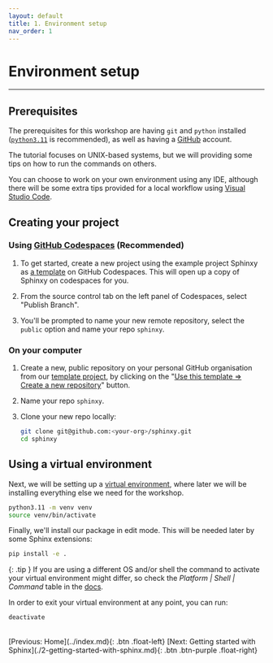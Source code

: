 ```yaml
---
layout: default
title: 1. Environment setup
nav_order: 1
---
```


# Environment setup

---

## Prerequisites

The prerequisites for this workshop are having `git` and `python` installed
([`python3.11`](https://www.python.org/downloads/) is recommended), as well as having a
[GitHub](https://github.com/) account.

The tutorial focuses on UNIX-based systems, but we will providing some tips on how to run the
commands on others.

You can choose to work on your own environment using any IDE, although there will be some extra
tips provided for a local workflow using [Visual Studio Code](https://code.visualstudio.com/).

## Creating your project

### Using [GitHub Codespaces](https://github.com/features/codespaces) (Recommended)

1. To get started, create a new project using the example project Sphinxy as
   [a template](https://codespaces.new/aelsayed95/sphinxy) on GitHub Codespaces. This will open up
   a copy of Sphinxy on codespaces for you.

2. From the source control tab on the left panel of Codespaces, select "Publish Branch".

3. You'll be prompted to name your new remote repository, select the `public` option and name your
   repo `sphinxy`.

### On your computer

1. Create a new, public repository on your personal GitHub organisation from our
   [template project](https://github.com/aelsayed95/sphinxy), by clicking on the
   "[Use this template => Create a new repository](https://github.com/aelsayed95/sphinxy/generate)"
   button.

2. Name your repo `sphinxy`.

3. Clone your new repo locally:

   ```sh
   git clone git@github.com:<your-org>/sphinxy.git
   cd sphinxy
   ```

## Using a virtual environment

Next, we will be setting up a [virtual environment](https://docs.python.org/3/tutorial/venv.html),
where later we will be installing everything else we need for the workshop.

```sh
python3.11 -m venv venv
source venv/bin/activate
```

Finally, we'll install our package in edit mode. This will be needed later by some Sphinx
extensions:

```sh
pip install -e .
```

{: .tip }
If you are using a different OS and/or shell the command to activate your virtual
environment might differ, so check the _Platform | Shell | Command_ table in the
[docs](https://docs.python.org/3/library/venv.html#creating-virtual-environments).

In order to exit your virtual environment at any point, you can run:

```sh
deactivate
```

<br />
[Previous: Home](../index.md){: .btn .float-left}
[Next: Getting started with Sphinx](./2-getting-started-with-sphinx.md){: .btn .btn-purple .float-right}
<br />
